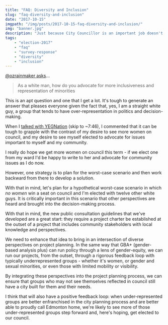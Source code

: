 ```yaml
---
title: "FAQ: Diversity and Inclusion"
slug: "faq-diversity-and-inclusion"
date: "2017-10-15"
imgpath: "/img/posts/2017-10-15-faq-diversity-and-inclusion/"
img: "banner.jpg"
description: "Just because City Councillor is an important job doesn't mean the race has to be stuffy and boring"
tags: 
    - "election-2017"
    - "faq"
    - "survey-response"
    - "diversity"
    - "inclusion"
---
```


[@ozrainmaker asks](https://twitter.com/ozrainmaker)...

> As a white man, how do you advocate for more inclusiveness and representation of minorities

This is an apt question and one that I get a lot. It's tough to generate an answer that pleases everyone given the fact
that, yes, I am a straight white guy, a group that tends to have over-representation in politics and decision-making.

When I [talked with YEGNation](https://www.youtube.com/watch?v=Qzzs0TV_39o) (skip to ~7:46), I commented that it can be tough
to grapple with the contrast of my desire to see more women on council, and my desire to see myself elected to advocate
for issues important to myself and my community. 

I really do hope we get more women on council this term - if we elect one from my
ward I'd be happy to write to her and advocate for community issues as I do now.

However, one strategy is to plan for the worst-case scenario and then work backward from there to develop a solution.

With that in mind, let's plan for a hypothetical worst-case scenario in which *no women* win a seat on council and I'm elected with
twelve other white guys. It is critically important in this scenario that other perspectives are heard and brought into the decision-making process.

With that in mind, the new public consultation guidelines that we've developed are a great start: they require a project charter
be established at the outset of a project that includes community stakeholders with local knowledge and perspectives.

We need to enhance that idea to bring in an intersection of diverse perspectives on project planning. In the same way that GBA+ (gender-based analysis plus)
can run policy through a lens of gender-equity, we can run our projects, from the outset, through a rigorous feedback loop with
typically underrepresented groups - whether it's women, or gender and sexual minorities, or even those with limited mobility or
visibility.

By integrating these perspectives into the project planning process, we can ensure that groups who may not see themselves 
reflected in council still have a city built for them and their needs.

I think that will also have a positive feedback loop: when under-represented groups are better enfranchised in the city planning
process and are better able to proudly call Edmonton home, we're likely to see more of those under-represented groups step forward and,
here's hoping, get elected to our council.
